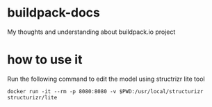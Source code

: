 # buildpack-docs
My thoughts and understanding about buildpack.io project

# how to use it

Run the following command to edit the model using structrizr lite tool

```
docker run -it --rm -p 8080:8080 -v $PWD:/usr/local/structurizr structurizr/lite
```
